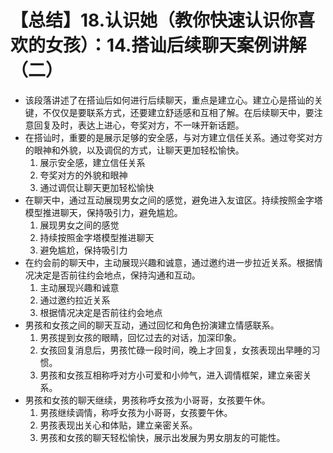 # 【总结】18.认识她（教你快速认识你喜欢的女孩）：14.搭讪后续聊天案例讲解（二）

-   该段落讲述了在搭讪后如何进行后续聊天，重点是建立心。建立心是搭讪的关键，不仅仅是要联系方式，还要建立舒适感和互相了解。在后续聊天中，要注意回复及时，表达上进心，夸奖对方，不一味开新话题。
-   在搭讪时，重要的是展示足够的安全感，与对方建立信任关系。通过夸奖对方的眼神和外貌，以及调侃的方式，让聊天更加轻松愉快。
    1.  展示安全感，建立信任关系
    2.  夸奖对方的外貌和眼神
    3.  通过调侃让聊天更加轻松愉快
-   在聊天中，通过互动展现男女之间的感觉，避免进入友谊区。持续按照金字塔模型推进聊天，保持吸引力，避免尴尬。
    1.  展现男女之间的感觉
    2.  持续按照金字塔模型推进聊天
    3.  避免尴尬，保持吸引力
-   在约会前的聊天中，主动展现兴趣和诚意，通过邀约进一步拉近关系。根据情况决定是否前往约会地点，保持沟通和互动。
    1.  主动展现兴趣和诚意
    2.  通过邀约拉近关系
    3.  根据情况决定是否前往约会地点
-   男孩和女孩之间的聊天互动，通过回忆和角色扮演建立情感联系。
    1.  男孩提到女孩的眼睛，回忆过去的对话，加深印象。
    2.  女孩回复消息后，男孩忙碌一段时间，晚上才回复，女孩表现出早睡的习惯。
    3.  男孩和女孩互相称呼对方小可爱和小帅气，进入调情框架，建立亲密关系。
-   男孩和女孩的聊天继续，男孩称呼女孩为小哥哥，女孩要午休。
    1.  男孩继续调情，称呼女孩为小哥哥，女孩要午休。
    2.  男孩表现出关心和体贴，建立亲密关系。
    3.  男孩和女孩的聊天轻松愉快，展示出发展为男女朋友的可能性。